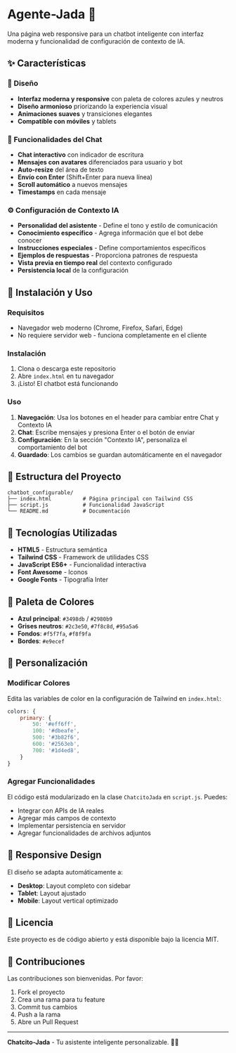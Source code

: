 # Agente-Jada 🤖

Una página web responsive para un chatbot inteligente con interfaz moderna y funcionalidad de configuración de contexto de IA.

## ✨ Características

### 🎨 Diseño
- **Interfaz moderna y responsive** con paleta de colores azules y neutros
- **Diseño armonioso** priorizando la experiencia visual
- **Animaciones suaves** y transiciones elegantes
- **Compatible con móviles** y tablets

### 💬 Funcionalidades del Chat
- **Chat interactivo** con indicador de escritura
- **Mensajes con avatares** diferenciados para usuario y bot
- **Auto-resize** del área de texto
- **Envío con Enter** (Shift+Enter para nueva línea)
- **Scroll automático** a nuevos mensajes
- **Timestamps** en cada mensaje

### ⚙️ Configuración de Contexto IA
- **Personalidad del asistente** - Define el tono y estilo de comunicación
- **Conocimiento específico** - Agrega información que el bot debe conocer
- **Instrucciones especiales** - Define comportamientos específicos
- **Ejemplos de respuestas** - Proporciona patrones de respuesta
- **Vista previa en tiempo real** del contexto configurado
- **Persistencia local** de la configuración

## 🚀 Instalación y Uso

### Requisitos
- Navegador web moderno (Chrome, Firefox, Safari, Edge)
- No requiere servidor web - funciona completamente en el cliente

### Instalación
1. Clona o descarga este repositorio
2. Abre `index.html` en tu navegador
3. ¡Listo! El chatbot está funcionando

### Uso
1. **Navegación**: Usa los botones en el header para cambiar entre Chat y Contexto IA
2. **Chat**: Escribe mensajes y presiona Enter o el botón de enviar
3. **Configuración**: En la sección "Contexto IA", personaliza el comportamiento del bot
4. **Guardado**: Los cambios se guardan automáticamente en el navegador

## 📁 Estructura del Proyecto

```
chatbot_configurable/
├── index.html          # Página principal con Tailwind CSS
├── script.js           # Funcionalidad JavaScript
└── README.md           # Documentación
```

## 🎯 Tecnologías Utilizadas

- **HTML5** - Estructura semántica
- **Tailwind CSS** - Framework de utilidades CSS
- **JavaScript ES6+** - Funcionalidad interactiva
- **Font Awesome** - Iconos
- **Google Fonts** - Tipografía Inter

## 🎨 Paleta de Colores

- **Azul principal**: `#3498db` / `#2980b9`
- **Grises neutros**: `#2c3e50`, `#7f8c8d`, `#95a5a6`
- **Fondos**: `#f5f7fa`, `#f8f9fa`
- **Bordes**: `#e9ecef`

## 🔧 Personalización

### Modificar Colores
Edita las variables de color en la configuración de Tailwind en `index.html`:
```javascript
colors: {
    primary: {
        50: '#eff6ff',
        100: '#dbeafe',
        500: '#3b82f6',
        600: '#2563eb',
        700: '#1d4ed8',
    }
}
```

### Agregar Funcionalidades
El código está modularizado en la clase `ChatcitoJada` en `script.js`. Puedes:
- Integrar con APIs de IA reales
- Agregar más campos de contexto
- Implementar persistencia en servidor
- Agregar funcionalidades de archivos adjuntos

## 📱 Responsive Design

El diseño se adapta automáticamente a:
- **Desktop**: Layout completo con sidebar
- **Tablet**: Layout ajustado
- **Mobile**: Layout vertical optimizado

## 📄 Licencia

Este proyecto es de código abierto y está disponible bajo la licencia MIT.

## 🤝 Contribuciones

Las contribuciones son bienvenidas. Por favor:
1. Fork el proyecto
2. Crea una rama para tu feature
3. Commit tus cambios
4. Push a la rama
5. Abre un Pull Request

---

**Chatcito-Jada** - Tu asistente inteligente personalizable. 🤖✨ 
